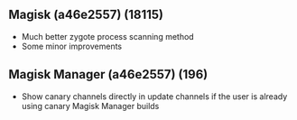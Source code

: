 ## Magisk (a46e2557) (18115)
- Much better zygote process scanning method
- Some minor improvements

## Magisk Manager (a46e2557) (196)
- Show canary channels directly in update channels if the
user is already using canary Magisk Manager builds

